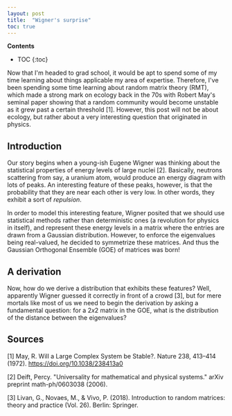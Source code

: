 ```yaml
---
layout: post
title:  "Wigner's surprise"
toc: true
---
```


<script type="text/x-mathjax-config">
MathJax.Hub.Config({
  tex2jax: {
    inlineMath: [['$','$'], ['\\(','\\)']],
    processEscapes: true
  }
});
</script>
<script src="https://cdnjs.cloudflare.com/ajax/libs/mathjax/2.7.0/MathJax.js?config=TeX-AMS-MML_HTMLorMML" type="text/javascript"></script>

<link href="https://fonts.googleapis.com/css2?family=Amiri&display=swap" rel="stylesheet">

**Contents**
- TOC
{:toc}

Now that I'm headed to grad school, it would be apt to spend some of my time learning about things applicable my area of expertise. Therefore, I've been spending some time learning about random matrix theory (RMT), which made a strong mark on ecology back in the 70s with Robert May's seminal paper showing that a random community would become unstable as it grew past a certain threshold [1]. However, this post will not be about ecology, but rather about a very interesting question that originated in physics.

## Introduction
Our story begins when a young-ish Eugene Wigner was thinking about the statistical properties of energy levels of large nuclei [2]. Basically, neutrons scattering from say, a uranium atom, would produce an energy diagram with lots of peaks. An interesting feature of these peaks, however, is that the probability that they are near each other is very low. In other words, they exhibit a sort of *repulsion*.

In order to model this interesting feature, Wigner posited that we should use statistical methods rather than deterministic ones (a revolution for physics in itself), and represent these energy levels in a matrix where the entries are drawn from a Gaussian distribution. However, to enforce the eigenvalues being real-valued, he decided to symmetrize these matrices. And thus the Gaussian Orthogonal Ensemble (GOE) of matrices was born!

## A derivation

Now, how do we derive a distribution that exhibits these features? Well, apparently Wigner guessed it correctly in front of a crowd [3], but for mere mortals like most of us we need to begin the derivation by asking a fundamental question: for a $2x2$ matrix in the GOE, what is the distribution of the distance between the eigenvalues?



## Sources
[1] May, R. Will a Large Complex System be Stable?. Nature 238, 413–414 (1972). https://doi.org/10.1038/238413a0

[2] Deift, Percy. "Universality for mathematical and physical systems." arXiv preprint math-ph/0603038 (2006).

[3] Livan, G., Novaes, M., & Vivo, P. (2018). Introduction to random matrices: theory and practice (Vol. 26). Berlin: Springer.
